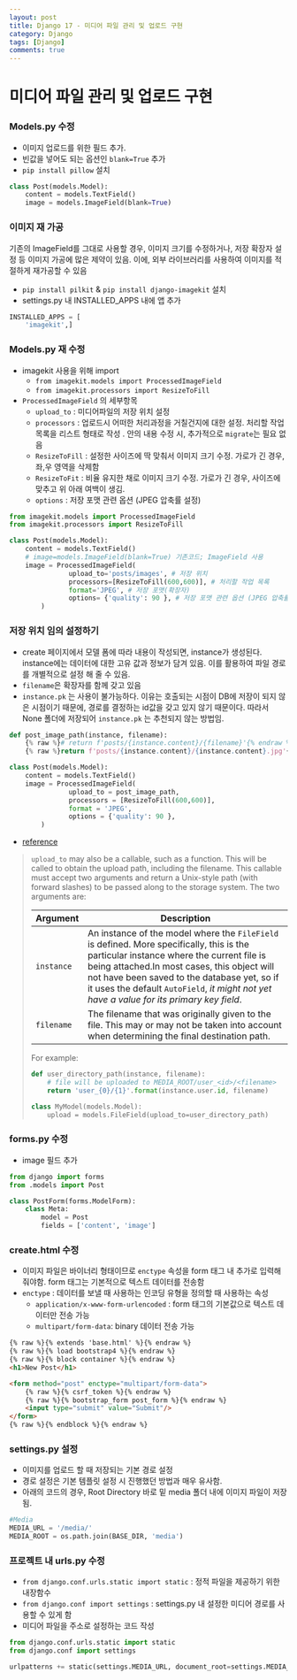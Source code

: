 ```yaml
---
layout: post
title: Django 17 - 미디어 파일 관리 및 업로드 구현
category: Django
tags: [Django]
comments: true
---
```




# 미디어 파일 관리 및 업로드 구현

### Models.py 수정

- 이미지 업로드를 위한 필드 추가.  
- 빈값을 넣어도 되는 옵션인 `blank=True` 추가
- `pip install pillow` 설치

```python
class Post(models.Model):
    content = models.TextField()
    image = models.ImageField(blank=True)
```



### 이미지 재 가공

기존의 ImageField를 그대로 사용할 경우,  이미지 크기를 수정하거나,  저장 확장자 설정 등 이미지 가공에 많은 제약이 있음. 이에, 외부 라이브러리를 사용하여 이미지를 적절하게 재가공할 수 있음

- `pip install pilkit` & `pip install django-imagekit` 설치
- settings.py 내 INSTALLED_APPS 내에 앱 추가

```python
INSTALLED_APPS = [
    'imagekit',]
```



### Models.py 재 수정

- imagekit 사용을 위해 import
  - `from imagekit.models import ProcessedImageField`
  - `from imagekit.processors import ResizeToFill`
- `ProcessedImageField` 의 세부항목
  - `upload_to` : 미디어파일의 저장 위치 설정
  - `processors`  : 업로드시 어떠한 처리과정을 거칠건지에 대한 설정. 처리할 작업 목록을 리스트 형태로 작성 . 안의 내용 수정 시, 추가적으로 `migrate`는 필요 없음
  - `ResizeToFill` : 설정한 사이즈에 딱 맞춰서 이미지 크기 수정. 가로가 긴 경우, 좌,우 영역을 삭제함
  - `ResizeToFit` : 비율 유지한 채로 이미지 크기 수정. 가로가 긴 경우, 사이즈에 맞추고 위 아래 여백이 생김.
  - `options` : 저장 포맷 관련 옵션 (JPEG 압축률 설정)

```python
from imagekit.models import ProcessedImageField
from imagekit.processors import ResizeToFill

class Post(models.Model):
    content = models.TextField()
    # image=models.ImageField(blank=True) 기존코드; ImageField 사용
    image = ProcessedImageField(
               upload_to='posts/images', # 저장 위치
               processors=[ResizeToFill(600,600)], # 처리할 작업 목록
               format='JPEG', # 저장 포맷(확장자)
               options= {'quality': 90 }, # 저장 포맷 관련 옵션 (JPEG 압축률 설정)
        )
```





### 저장 위치 임의 설정하기

- create 페이지에서 모델 폼에 따라 내용이 작성되면, instance가 생성된다. instance에는 데이터에 대한 고유 값과 정보가 담겨 있음. 이를 활용하여 파일 경로를 개별적으로 설정 해 줄 수 있음.
- `filename`은 확장자를 함께 갖고 있음
- `instance.pk` 는 사용이 불가능하다. 이유는 호출되는 시점이 DB에 저장이 되지 않은 시점이기 때문에, 경로를 결정하는 id값을 갖고 있지 않기 때문이다. 따라서 None 폴더에 저장되어 `instance.pk` 는 추천되지 않는 방법임.

```python
def post_image_path(instance, filename): 
    {% raw %}# return f'posts/{instance.content}/{filename}'{% endraw %}
    {% raw %}return f'posts/{instance.content}/{instance.content}.jpg'{% endraw %}

class Post(models.Model):
    content = models.TextField()
    image = ProcessedImageField(
               upload_to = post_image_path, 
               processors = [ResizeToFill(600,600)], 
               format = 'JPEG', 
               options = {'quality': 90 }, 
        )

```

- [reference](https://docs.djangoproject.com/ko/2.2/ref/models/fields/#filefield)

> `upload_to` may also be a callable, such as a function. This will be called to obtain the upload path, including the filename. This callable must accept two arguments and return a Unix-style path (with forward slashes) to be passed along to the storage system. The two arguments are:
>
> | Argument   | Description                                                  |
> | ---------- | ------------------------------------------------------------ |
> | `instance` | An instance of the model where the `FileField` is defined. More specifically, this is the particular instance where the current file is being attached.In most cases, this object will not have been saved to the database yet, so if it uses the default `AutoField`, *it might not yet have a value for its primary key field*. |
> | `filename` | The filename that was originally given to the file. This may or may not be taken into account when determining the final destination path. |
>
> For example:
>
> ```python
> def user_directory_path(instance, filename):
>     # file will be uploaded to MEDIA_ROOT/user_<id>/<filename>
>     return 'user_{0}/{1}'.format(instance.user.id, filename)
> 
> class MyModel(models.Model):
>     upload = models.FileField(upload_to=user_directory_path)
> ```



### forms.py 수정

- image 필드 추가

```python
from django import forms
from .models import Post

class PostForm(forms.ModelForm):
    class Meta:
        model = Post
        fields = ['content', 'image']
```



### create.html 수정

- 이미지 파일은 바이너리 형태이므로 `enctype` 속성을 form 태그 내 추가로 입력해줘야함. form 태그는 기본적으로 텍스트 데이터를 전송함
- `enctype` : 데이터를 보낼 때 사용하는 인코딩 유형을 정의할 때 사용하는 속성
  - `application/x-www-form-urlencoded` : form 태그의 기본값으로 텍스트 데이터만 전송 가능
  - `multipart/form-data`: binary 데이터 전송 가능

```html
{% raw %}{% extends 'base.html' %}{% endraw %}
{% raw %}{% load bootstrap4 %}{% endraw %}
{% raw %}{% block container %}{% endraw %}
<h1>New Post</h1>

<form method="post" enctype="multipart/form-data">
    {% raw %}{% csrf_token %}{% endraw %}
    {% raw %}{% bootstrap_form post_form %}{% endraw %}
    <input type="submit" value="Submit"/>
</form>
{% raw %}{% endblock %}{% endraw %}
```



### settings.py 설정

- 이미지를 업로드 할 때 저장되는 기본 경로 설정
- 경로 설정은 기본 템플릿 설정 시 진행했던 방법과 매우 유사함.
- 아래의 코드의 경우, Root Directory 바로 밑 media 폴더 내에 이미지 파일이 저장됨.

```python
#Media
MEDIA_URL = '/media/'
MEDIA_ROOT = os.path.join(BASE_DIR, 'media')
```



### 프로젝트 내 urls.py 수정

- `from django.conf.urls.static import static` : 정적 파일을 제공하기 위한 내장함수
- `from django.conf import settings` : settings.py 내 설정한 미디어 경로를 사용할 수 있게 함
- 미디어 파일을 주소로 설정하는 코드 작성

```python
from django.conf.urls.static import static
from django.conf import settings

urlpatterns += static(settings.MEDIA_URL, document_root=settings.MEDIA_ROOT)
```

